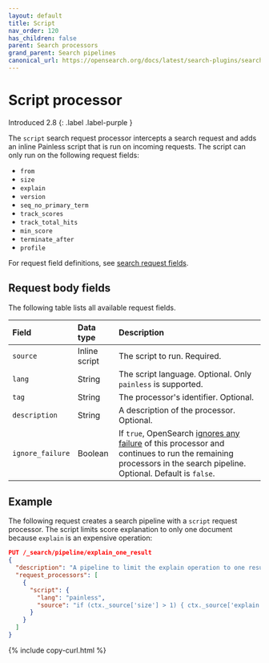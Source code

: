 ```yaml
---
layout: default
title: Script
nav_order: 120
has_children: false
parent: Search processors
grand_parent: Search pipelines
canonical_url: https://opensearch.org/docs/latest/search-plugins/search-pipelines/script-processor/
---
```


# Script processor
Introduced 2.8
{: .label .label-purple }

The `script` search request processor intercepts a search request and adds an inline Painless script that is run on incoming requests. The script can only run on the following request fields:

- `from` 
- `size` 
- `explain` 
- `version` 
- `seq_no_primary_term` 
- `track_scores`  
- `track_total_hits` 
- `min_score` 
- `terminate_after` 
- `profile` 

For request field definitions, see [search request fields]({{site.url}}{{site.baseurl}}/api-reference/search#request-body).

## Request body fields

The following table lists all available request fields.

Field | Data type | Description
:--- | :--- | :---
`source` | Inline script | The script to run. Required.
`lang` | String | The script language. Optional. Only `painless` is supported.
`tag` | String | The processor's identifier. Optional.
`description` | String | A description of the processor. Optional.
`ignore_failure` | Boolean | If `true`, OpenSearch [ignores any failure]({{site.url}}{{site.baseurl}}/search-plugins/search-pipelines/creating-search-pipeline/#ignoring-processor-failures) of this processor and continues to run the remaining processors in the search pipeline. Optional. Default is `false`.

## Example 

The following request creates a search pipeline with a `script` request processor. The script limits score explanation to only one document because `explain` is an expensive operation:

```json
PUT /_search/pipeline/explain_one_result
{
  "description": "A pipeline to limit the explain operation to one result only",
  "request_processors": [
    {
      "script": {
        "lang": "painless",
        "source": "if (ctx._source['size'] > 1) { ctx._source['explain'] = false } else { ctx._source['explain'] = true }"
      }
    }
  ]
} 
```
{% include copy-curl.html %}
